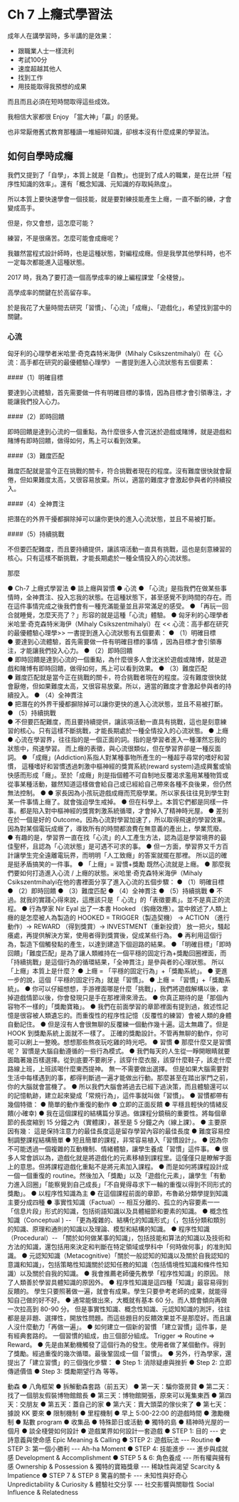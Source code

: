 # Ch 7 上癮式學習法

成年人在講學習時，多半講的是效果：

* 跟職業人士一樣流利
* 考試100分
* 速度超越其他人
* 找到工作
* 用技能取得我預想的成果

而且而且必須在短時間取得這些成效。

我相信大家都很 Enjoy 「當大神」「贏」的感覺。

也非常厭倦舊式教育那種讀一堆細碎知識，卻根本沒有什麼成果的學習法。

## 如何自學時成癮

我們又提到了「自學」，本質上就是「自教」。也提到了成人的職業，是在比拼「程序性知識的效率」。還有「概念知識、元知識的存取純熟度」。

所以本質上要快速學會一個技能，就是要對練技能產生上癮，一直不斷的練，才會變成高手。

但是，你又會想，這怎麼可能？

練習，不是很痛苦。怎麼可能會成癮呢？

我雖然當程式設計師時，也是這種狀態，對編程成癮。但是我學其他學科時，也不一定每次都能進入這種狀態。

2017 時，我為了要打造一個高學成率的線上編程課堂「全棧營」。

高學成率的關鍵在於高留存率。

於是我花了大量時間去研究「習慣」、「心流」「成癮」、「遊戲化」，希望找到當中的關鍵。

### 心流

匈牙利的心理學者米哈里‧奇克森特米海伊（Mihaly Csikszentmihalyi）在《心流：高手都在研究的最優體驗心理學》 一書提到進入心流狀態有五個要素：

####（1）明確目標

要達到心流體驗，首先需要做一件有明確目標的事情，因為目標才會引領專注，才能讓我們投入心力。

####（2）即時回饋

即時回饋是達到心流的一個重點，為什麼很多人會沉迷於遊戲或賭博，就是遊戲和賭博有即時回饋，做得如何，馬上可以看到效果。

####（3）難度匹配

難度匹配就是當今正在挑戰的關卡，符合挑戰者現在的程度。沒有難度很快就會厭倦，但如果難度太高，又很容易放棄。所以，適當的難度才會激起參與者的持續投入。

####（4）全神貫注

把潛在的外界干擾都摒除掉可以讓你更快的進入心流狀態，並且不易被打斷。

####（5）持續挑戰

不但要匹配難度，而且要持續提供，讓該項活動一直具有挑戰，這也是刻意練習的核心。只有這樣不斷挑戰，才能長期處於一種全情投入的心流狀態。

那麼



●	Ch-7 上癮式學習法
●	談上癮與習慣
●	心流
●	「心流」是指我們在做某些事情時，全神貫注、投入忘我的狀態。在這種狀態下，甚至感覺不到時間的存在。而在這件事情完成之後我們會有一種充滿能量並且非常滿足的感受。
●	「再玩一回合就睡覺，怎麼天亮了？」形容的就是這種「心流」體驗。
●	匈牙利的心理學者米哈里‧奇克森特米海伊（Mihaly Csikszentmihalyi）在 << 心流：高手都在研究的最優體驗心理學>> 一書提到進入心流狀態有五個要素：
●	（1）明確目標  
●	要達到心流體驗，首先需要做一件有明確目標的事情 ，因為目標才會引領專注，才能讓我們投入心力。
●	（2）即時回饋  
●	即時回饋是達到心流的一個重點，為什麼很多人會沈迷於遊戲或賭博，就是遊戲和賭博有即時回饋，做得如何，馬上可以看到效果。
●	（3）難度匹配  
●	難度匹配就是當今正在挑戰的關卡，符合挑戰者現在的程度。沒有難度很快就會厭倦，但如果難度太高，又很容易放棄。所以，適當的難度才會激起參與者的持續投入。
●	（4）全神貫注   
●	把潛在的外界干擾都摒除掉可以讓你更快的進入心流狀態，並且不易被打斷。
●	（5）持續挑戰  
●	不但要匹配難度，而且要持續提供，讓該項活動一直具有挑戰，這也是刻意練習的核心。只有這樣不斷挑戰，才能長期處於一種全情投入的心流狀態。
●	上癮
●	心流在學習界，往往指的是一個正面的詞。指的是學習者進入一種渾然忘我的狀態中，飛速學習。 而上癮的表徵，與心流很類似，但在學習界卻是一種反面詞。
●	「成癮」(Addiction)系指人對某種事物所產生的一種超乎尋常的嗜好和習慣， 這種嗜好和習慣透過刺激中樞神經的獎賞系統(reward system)造成興奮或愉快感而形成「癮」。至於「成癮」則是指個體不可自制地反覆渴求濫用某種物質或從事某種活動，雖然知道這樣做會給自己或已經給自己帶來各種不良後果，但仍然無法控制。
●
●	家長因為小孩玩遊戲成癮而荒廢學業。所以家長往往見到學生對某一件事情上癮了。就會強迫學生戒掉。
●	 但在科學上。本質它們都是同樣一件事。都是陷入對中樞神經的獎賞刺激系統循環，才會掉入了精神時光屋。
●	差別在於一個是好的 Outcome。因為心流對學習加速了，所以取得飛速的學習效果。因為對某個電玩成癮了，導致所有的時間都浪費在無意義的產出上，學業荒廢。
●	有趣的是，學習界一直在找「心流」的人工產生方法，認為這是學習境界的最佳聖杯，且認為「心流狀態」是可遇不可求的事。
●	 但一方面，學習界又千方百計讓學生完全遠離電玩界，而明明「人工致癮」的答案就擺在那裡。 所以這的確是挺矛盾搞笑的一件事。
●	「上癮」= 習慣+獎勵 既然心流就是上癮。
●	那麼我們要如何打造進入心流 / 上癮的狀態。米哈里‧奇克森特米海伊（Mihaly Csikszentmihalyi在他的書裡面分享了進入心流的五個步驟：
●	（1）明確目標
●	（2）即時回饋
●	（3）難度匹配
●	（4）全神貫注
●	（5）持續挑戰
●	不過。就我的實踐心得來說，這應該只是「 心流」的「表徵要素」。並不是真正的流程。
●	行為學家 Nir Eyal 出了一本書 Hooked （鈎癮效應）。當中敘述了人類上癮的是怎麼被人為製造的 HOOKED = TRIGGER（製造契機） -> ACTION （進行動作）-> REWARD （得到獎賞）-> INVESTMENT（重新投資） 放一把火，騷起癢處，再提供解決方案，使用者得到獎賞後，促成某些行為。
●	再利用這個行為，製造下個觸發點的產生，以達到建造下個迴路的結果。
●	「明確目標」「即時回饋」「難度匹配」是為了讓人類維持在一個平穩的固定行為+獎勵回圈裡面，而「持續挑戰」是這個行為的循環結果，「全神貫注」是參與者的心理狀態。 所以「上癮」本質上是什麼？
●	上癮 = 「平穩的固定行為」+「獎勵系統」。
●	 更進一步的說，這個「平穩的固定行為」就是「習慣」。
●	上癮 = 「習慣」+「獎勵系統」。
●	你可以仔細想想，手游裡面哪是什麼「挑戰」，我們將遊戲解構以後，拿掉遊戲情節以後，你會發現只是手在那裡滑來滑去。
●	你真正期待的是「那個內容物不一樣的」「獎勵寶箱」。
●	我們在前面學習的章節裡面有提到過，敘述性記憶是很容被人類遺忘的。而重復性的程序性記憶（反覆性的練習）會被人類的身體自動記住。
●	但是沒有人會很無聊的反覆練一個動作幾十遍。這太無趣了。但是 HOOK 到獎勵系統上面就不一樣了。 正確的獎勵設計。不管再無聊的動作，你可能可以刷上一整晚。想想那些熬夜玩吃雞的時光吧。
●	習慣
●	那麼什麼又是習慣呢？ 習慣是大腦自動遵循的一些行為模式。
●	我們每天的人生從一睜開眼睛就要面臨著幾百樣選擇。從到底要不要刷牙，該穿什麼衣服，該穿什麼鞋子，該走什麼路線上班，上班該喝什麼東西提神。 無一不需要做出選擇。 但是如果大腦需要對生活中每樣遇到的事，都得判斷過一遍才能做出行動。那麼甚至在踏出家門之前，你的大腦就會當機了。
●	 所以我們大腦會將過去已經下過決策，而且體驗還可以的記憶軌跡，建立起來變成「常規行為」，這件事就叫做「習慣」。
●	習慣都帶有幾個特徵：
●	簡單的動作重復的動作
●	立即的正面反饋
●	平穩且輕快的情緒反饋(小確幸)
●	我在這個課程的結構篇分享過。做課程分鏡稿的重要性。將每個章節的長度縮到 15 分鐘之內（實體課），甚至是 5 分鐘之內（線上課）。
●	主要原因有幾： 這是保持注意力的最佳長度這是留存學習內容的最佳長度
●	難度容易控制調整課程結構簡單
●	短且簡單的課程，非常容易植入「習慣設計」。
●	因為你不可能透過一個複雜的互動機制、情緒體驗，讓學生養成「習慣」這件事。
●	很多人常會誤以為，遊戲化就是將遊戲化的元素移植到課程里。這僅僅只是瞭解字面上的意思。但將課程遊戲化重點不是將元素加入課程。
●	而是如何將課程設計成一個一個重復的 routine。然後加入「獎勵」以及「遊戲化元素」，讓學生「有動力進入回圈」「能察覺到自己成長」「不自覺得尋求下一輪的重復以得到不同形式的獎勵」。
●	以程序性知識為主
●	在這個課程前面的章節，布魯畝分類學提到知識主要分成四種
●	事實性知識（Factual）-- 相互分離的、孤立的內容要素一一「信息片段」形式的知識，包括術語知識以及具體細節和要素的知識。
●	概念性知識（Conceptual ) -- 「更為複雜的、結構化的知識形式」（，包括分類和類別的知識、原理和通則的知識以及理論、模型和結構的知識。
●	程序性知識（Procedural）-- 「關於如何做某事的知識」，包括技能和算法的知識以及技術和方法的知識，還包括用來決定和判斷在特定領域或學科中「何時做何事」的准則知識。
●	元認知知識（Metacognitive）「關於一般認知的知識以及關於自我認知的意識和知識」，包括策略性知識關於認知任務的知識（包括情境性知識和條件性知識）以及關於自我的知識。
●	我會推薦老師優先教學「程序性知識」的原因。 除了人類善於學習具體知識的原因外。
●	程序性知識是這四種「知識」最容易得到反饋的。 學生只要照著做一遍，就會有成果。學生只要參考老師的成果，就能得知自己做的好不好。
●	通常能做出來，大概就有基本 60 分。而人類會傾向再做一次拉高到 80-90 分。 但是事實性知識、概念性知識、元認知知識的測評，往往都是是非題、選擇性，開放性問題。而這些題目的反饋效果並不是那麼好。而且讓人沒什麼動力「再做一遍」。
●	 如何建立一個新的習慣 「建立習慣」這件事，是有經典套路的。 一個習慣的組成，由三個部分組成。 Trigger => Routine => Reward。
●	先是由某動機觸發了這個行為的發生。使用者做了某個動作。得到了獎勵。經過重復的幾次循環。最後鞏固成一個「習慣」。
●	另外，行為學家，還提出了「建立習慣」的三個強化步驟：
●	Step 1: 消除疑慮與挫折
●	Step 2: 立即傳遞價值
●	Step 3: 獎勵期望行為 等等。

動森
●	八角框架
●	拆解動森套路（前五天）
●	第一天：騙你簽房貸
●	第二天：找了一個朋友假裝博物館館長
●	第三天：博物館開張，原來可以蒐集東西
●	第四天：交朋友
●	第五天：蓋自己的家
●	第六天：賣大頭菜的傢伙來了
●	第七天：據說 KK 要來
●	限制機制
●	里程機制
●	 早上 5:00-22:00 的遊戲時間
●	激勵機制
●	點數 program
●	收集品
●	 特殊節日或活動
●	獨特的島
●	精神時光屋的一個月
●	談全棧營如何設計
●	遊戲業界如何設計一套遊戲
●	STEP 1: 目的 --- 史詩意義與使命感 Epic Meaning & Calling
●	STEP 2: 遊戲玩法 --- Routine
●	STEP 3: 第一個小勝利 --- Ah-ha Moment
●	STEP 4: 技能進步 --- 進步與成就感 Development & Accomplishment
●	STEP 5 & 6: 角色養成 --- 所有權與擁有感 Ownership & Possession & 獨特的寶箱獎章 --- 稀缺性與渴望 Scarcity & Impatience
●	STEP 7 & STEP 8 驚喜的關卡 --- 未知性與好奇心 Unpredictability & Curiosity & 體驗社交分享 --- 社交影響與關聯性 Social Influence & Relatedness
